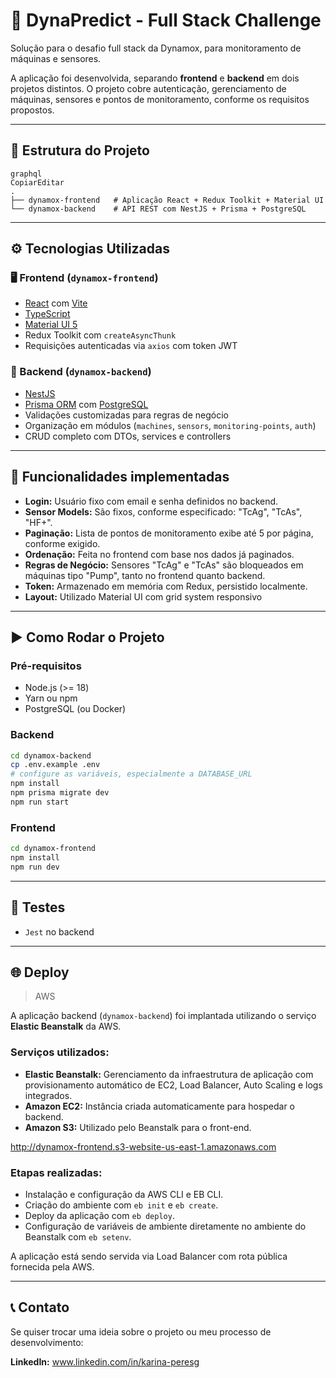 # 🚀 DynaPredict - Full Stack Challenge

Solução para o desafio full stack da Dynamox, para monitoramento de máquinas e sensores.

A aplicação foi desenvolvida, separando **frontend** e **backend** em dois projetos distintos. O projeto cobre autenticação, gerenciamento de máquinas, sensores e pontos de monitoramento, conforme os requisitos propostos.

---

## 📁 Estrutura do Projeto

```
graphql
CopiarEditar
.
├── dynamox-frontend   # Aplicação React + Redux Toolkit + Material UI
└── dynamox-backend    # API REST com NestJS + Prisma + PostgreSQL

```

---

## ⚙️ Tecnologias Utilizadas

### 🖥️ Frontend (`dynamox-frontend`)

- [React](https://reactjs.org/) com [Vite](https://vitejs.dev/)
- [TypeScript](https://www.typescriptlang.org/)
- [Material UI 5](https://mui.com/)
- Redux Toolkit com `createAsyncThunk`
- Requisições autenticadas via `axios` com token JWT

### 🔧 Backend (`dynamox-backend`)

- [NestJS](https://nestjs.com/)
- [Prisma ORM](https://www.prisma.io/) com [PostgreSQL](https://www.postgresql.org/)
- Validações customizadas para regras de negócio
- Organização em módulos (`machines`, `sensors`, `monitoring-points`, `auth`)
- CRUD completo com DTOs, services e controllers

---

## 📌 Funcionalidades implementadas

- **Login:** Usuário fixo com email e senha definidos no backend.
- **Sensor Models:** São fixos, conforme especificado: "TcAg", "TcAs", "HF+".
- **Paginação:** Lista de pontos de monitoramento exibe até 5 por página, conforme exigido.
- **Ordenação:** Feita no frontend com base nos dados já paginados.
- **Regras de Negócio:** Sensores "TcAg" e "TcAs" são bloqueados em máquinas tipo "Pump", tanto no frontend quanto backend.
- **Token:** Armazenado em memória com Redux, persistido localmente.
- **Layout:** Utilizado Material UI com grid system responsivo

---

## ▶️ Como Rodar o Projeto

### Pré-requisitos

- Node.js (>= 18)
- Yarn ou npm
- PostgreSQL (ou Docker)

### Backend

```bash
cd dynamox-backend
cp .env.example .env
# configure as variáveis, especialmente a DATABASE_URL
npm install
npm prisma migrate dev
npm run start

```

### Frontend

```bash
cd dynamox-frontend
npm install
npm run dev

```

---

## 🧪 Testes

- `Jest` no backend

---

## 🌐 Deploy

> AWS

A aplicação backend (`dynamox-backend`) foi implantada utilizando o serviço **Elastic Beanstalk** da AWS.

### Serviços utilizados:

- **Elastic Beanstalk:** Gerenciamento da infraestrutura de aplicação com provisionamento automático de EC2, Load Balancer, Auto Scaling e logs integrados.
- **Amazon EC2:** Instância criada automaticamente para hospedar o backend.
- **Amazon S3:** Utilizado pelo Beanstalk para o front-end.

http://dynamox-frontend.s3-website-us-east-1.amazonaws.com

### Etapas realizadas:

- Instalação e configuração da AWS CLI e EB CLI.
- Criação do ambiente com `eb init` e `eb create`.
- Deploy da aplicação com `eb deploy`.
- Configuração de variáveis de ambiente diretamente no ambiente do Beanstalk com `eb setenv`.

A aplicação está sendo servida via Load Balancer com rota pública fornecida pela AWS.

---

## 📞 Contato

Se quiser trocar uma ideia sobre o projeto ou meu processo de desenvolvimento:

**LinkedIn:** www.linkedin.com/in/karina-peresg
